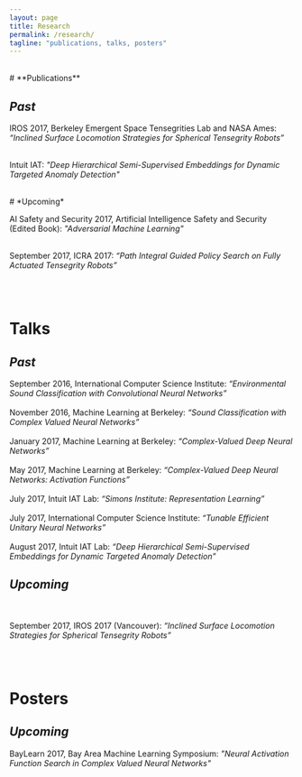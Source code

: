 ```yaml
---
layout: page
title: Research
permalink: /research/
tagline: "publications, talks, posters"
---
```


<br>
# **Publications**

## *Past*


IROS 2017, Berkeley Emergent Space Tensegrities Lab and NASA Ames: *“Inclined Surface Locomotion Strategies for Spherical Tensegrity Robots”*
<br><br>

Intuit IAT: *"Deep Hierarchical Semi-Supervised Embeddings for Dynamic Targeted Anomaly Detection"*


<br>
# *Upcoming*

AI Safety and Security 2017, Artificial Intelligence Safety and Security (Edited Book): *"Adversarial Machine Learning"*
<br><br>

September 2017, ICRA 2017: *“Path Integral Guided Policy Search on Fully Actuated Tensegrity Robots”*

<br><br>
# **Talks**

## *Past*

September 2016, International Computer Science Institute: *“Environmental Sound Classification with Convolutional Neural Networks”*
<br><br>
November 2016, Machine Learning at Berkeley: *“Sound Classification with Complex Valued Neural Networks”*
<br><br>
January 2017, Machine Learning at Berkeley: *“Complex-Valued Deep Neural Networks”*
<br><br>
May 2017, Machine Learning at Berkeley: *“Complex-Valued Deep Neural Networks: Activation Functions”*
<br><br>
 July 2017, Intuit IAT Lab: *“Simons Institute: Representation Learning”*
<br><br>
 July 2017, International Computer Science Institute: *“Tunable Efficient Unitary Neural Networks”*
<br><br>
August 2017, Intuit IAT Lab: *“Deep Hierarchical Semi-Supervised Embeddings for Dynamic Targeted Anomaly Detection”*
<br>
## *Upcoming*

<br><br>
September 2017, IROS 2017 (Vancouver): *“Inclined Surface Locomotion Strategies for Spherical Tensegrity Robots”*

<br><br>
# **Posters**

## *Upcoming*

BayLearn 2017, Bay Area Machine Learning Symposium: *"Neural Activation Function Search in Complex Valued Neural Networks"*


